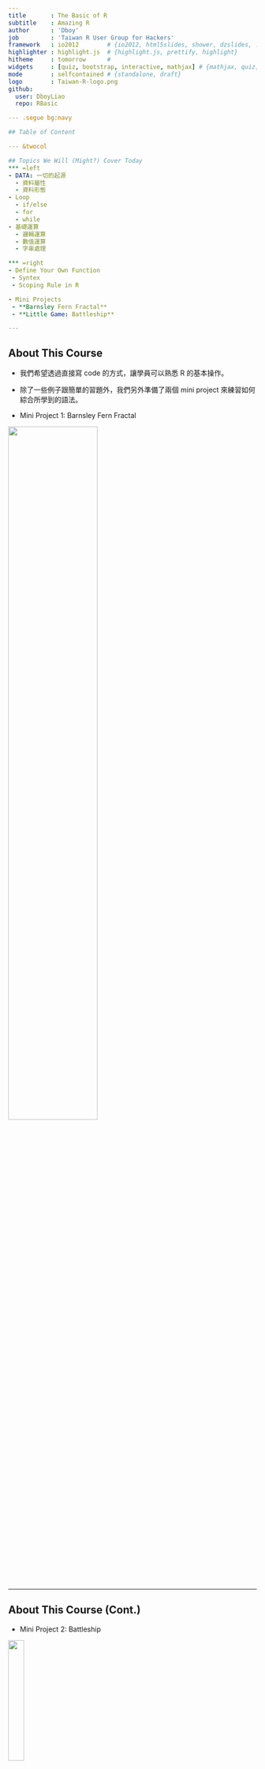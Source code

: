 ```yaml
---
title       : The Basic of R
subtitle    : Amazing R
author      : 'Dboy'
job         : 'Taiwan R User Group for Hackers'
framework   : io2012        # {io2012, html5slides, shower, dzslides, ...}
highlighter : highlight.js  # {highlight.js, prettify, highlight}
hitheme     : tomorrow      # 
widgets     : [quiz, bootstrap, interactive, mathjax] # {mathjax, quiz, bootstrap}
mode        : selfcontained # {standalone, draft}
logo        : Taiwan-R-logo.png
github:
  user: DboyLiao
  repo: RBasic

--- .segue bg:navy

## Table of Content

--- &twocol

## Topics We Will (Might?) Cover Today
*** =left
- DATA: 一切的起源
  - 資料屬性
  - 資料形態
- Loop
  - if/else
  - for
  - while
- 基礎運算
  - 邏輯運算
  - 數值運算
  - 字串處理

*** =right
- Define Your Own Function
 - Syntex
 - Scoping Rule in R

- Mini Projects
 - **Barnsley Fern Fractal**
 - **Little Game: Battleship**

---
```


## About This Course

- 我們希望透過直接寫 code 的方式，讓學員可以熟悉 R 的基本操作。

- 除了一些例子跟簡單的習題外，我們另外準備了兩個 mini project 來練習如何綜合所學到的語法。

- Mini Project 1: Barnsley Fern Fractal

<img src="assets/img/Barnsley.gif" height="60%" width="60%" />

--- 

## About This Course (Cont.)

- Mini Project 2: Battleship

<img src="assets/img/battle_ship.gif" height="25%" width="25%" />

---

## Learning Pace

- 如果你沒什麼程式經驗，那可以跟著講解的進度一步一步來。

- 如果你本身已經有一些程式經驗，只是需要練習語法，強烈建議直接跳到後面去。
> 1. 為達到最大的練習量，兩個 mini project 希望都**不要**使用我們提供之模板。
> 2. 如果碰到什麼問題，基本上往前面找應該都能找到需要的方法。
> 3. Go Go Go!!

---

## Before We Start
It is good to have some handy commands at hands.
- rm() / ls()
  - rm(list = ls()): clear all objects in Global Enviroment.
- getwd() / setwd()
- memory.size() / memory.limit(): This is for **Windows user only**.
- ? / ??: The helper function. (ex: ?memory.size)
- length()
- class()
- as- and is- functions. (ex: as.numeric, is.array, as.data.frame, etc)

---

## Before We Start
It is good to have some handy commands at hands.
- rm() / ls()
  - rm(list = ls()): clear all objects in Global Enviroment.
- getwd() / setwd()
- memory.size() / memory.limit(): This is for **Windows user only**.
- ? / ??: The helper function. (ex: ?memory.size)
- length()
- class()
- as- and is- functions. (ex: as.numeric, is.array, as.data.frame, etc)

`as 與 is 系列函數真的太多，有興趣的學員可以使用 ? 來查詢相關函式。`

--- .segue bg:navy

## Data: Where the Story Begins

--- &twocol

## DATA: 一切的起源
*** =left
以資料屬性來分：
- Character (字串)
- Integer (整數)
- Numeric (雙浮點數 / 實數)
- Logical (邏輯值)
- Complex (複數)

*** =right
以資料形態來分：
- 一般變數
- Vector
- Matrix (Array)
- Factor and Data Frame

---

## 基本賦值語法

```r
(x <- "R is easy to learn!")
(y <- 3)
(z <- pi)
(k <- 1 + (0+2i))
```

```
## [1] "R is easy to learn!"
```

```
## [1] 3
```

```
## [1] 3.142
```

```
## [1] 1+2i
```



---

## Logical


```r
bol1 <- T
bol2 <- TRUE
bol3 <- F
bol1 == bol2
```

[1] TRUE

```r
bol1 & bol2
```

[1] TRUE

```r
bol3 | 4 > 5
```

[1] FALSE


---

## Logical (續)


```r
4 > 2
```

[1] TRUE

```r
1 >= 2
```

[1] FALSE

```r
"Dboy" == "Dboy"
```

[1] TRUE

```r
a <- NA
a == NA  # 要用 is.na(a) 才會回傳 TRUE。(另外還有 is.nan)
```

[1] NA


---

## If Loop

### if / else
Syntex:

    if (condition_1){
        #Do something here....
    } else if (conditon_2){
        #Do something here
    } else {
        #Do something here
    }


Note: **else if** and **else** are optional.

---

## If Loop (Cont.)

Exercise:

1. 定義一個變數 value，並隨意給予一個數值。

2. 寫個 **if**/**else if**/**else** 迴圈:

   1. 若 value > 100 或 < -100，執行 print('Extreme')。
   
   2. 若 value <= 60 且 value >= 40，執行 print('Median')。
   
   3. 其餘狀況，執行 print('Normal')

--- 

## Coding Style for If Loop

以下 2 個片段的 code 是等價的，但我們最推薦第一種寫法。


```r
value <- 5
if (value > 4) {
    print("The value is greater than 4")
} else if (2 < value & value <= 4) {
    print("The value is greater than 2 and no greater than 4.")
} else {
    print("The value is no greater than 2.")
}
```


---

## Coding Style for If Loop (Cont.)

    value <- 5
    {
            if (value > 4)
                    print('The value is greater than 4')
            else if (2 < value & value <= 4)
                    print('The value is greater than 2 and no greater than 4.')
            else
                    print('The value is no greater than 2.')
    }

> 1. 當然，如果你是 Python 的重度愛好者，要寫成這樣我也不反對啦~(攤手)
> 2. 我自己是覺得第一種比較好看!(自以為狀態啟動)
> 3. 特別注意到的是，如果把 { } 去掉，程式會出錯喔!(不一定不能跑，但有可能是錯的)

---

## For Loop

### Syntex:

    for (iterator){
        #Do something here....
    } 

### Example: 土炮 sum()


```r
# 從 1 加到 10
final_result <- 0
for (i in 1:10) {
    final_result <- final_result + i
}
(final_result)
```

```
## [1] 55
```


---

## While Loop

### Syntex:

    while (condition_1){
        #Do something here....
    } 

### Example:


    while (T){
            handsome <- readline('Are you handsome? ')
            if (handsome == 'yes'){
                    print('Really....!?')
            } else {
                    print('Now we are talking.')
                    break
            }
    }


---

## While Loop (Cont.)

<img src="assets/img/while.gif" height="60%" width="60%" />

--- .segue bg:navy

## Vector, Matrix, Factor and Data Frame

---

## **Funtime**

```r
mix_vec1 <- c("a", 2)
mix_vec2 <- c(2, T)
```

猜看看結果會如何?

(c()為 R 中建立向量的內建函式)

> 1. [1] "a" "2"
> 2. [1] 2 1
> 3. Why??

---

## Vector

- c(): concatenation function

- 範例：


```r
vec1 <- c(1, 2, 3)
vec2 <- c("a", "b", "c")
```


- vector 中所有元素都必須是同一種資料屬性。

- Named Vector:


```r
Bob <- c(age = 27, height = 187, weight = 80)
Bob
```

```
##    age height weight 
##     27    187     80
```


---

## Relating Methods (Vector)
- length(): 
  - 語法: **length(my_vec)**
  - 傳回 my_vect 的長度
- +, -, *, /:
  - 語法: **my_vec + other_vec**
  - 注意: R 中所有運算皆向量化。(element by element operation)
- names():
 - 語法: **names(my_vec)**
 - 傳回 my_vec 各維度的名字。
- []:
 - 語法: **my_vec[index]**
 - 傳回 my_vec 的第 index 個元素。


---

## Examples


```r
vec1 <- c(1, 2, 3)
vec2 <- c(4, 5, 6)
vec1 + vec2
vec1 - vec2
vec1 * vec2
vec1[1] + vec2[3]
```

```
## [1] 5 7 9
```

```
## [1] -3 -3 -3
```

```
## [1]  4 10 18
```

```
## [1] 7
```


---

## Examples (Cont.)


```r
names(Bob)
Bob["age"]  # reference by name.
```

```
## [1] "age"    "height" "weight"
```

```
## age 
##  27
```



---

## Matrix

- 語法: **matrix(elements, norw, ncol, byrow = F)**
- 例子: 

```r
My_matrix1 <- matrix(1:6, 2, 3)
My_matrix2 <- matrix(1:6, 2, 3, byrow = T)
My_matrix1
My_matrix2
```

```
##      [,1] [,2] [,3]
## [1,]    1    3    5
## [2,]    2    4    6
```

```
##      [,1] [,2] [,3]
## [1,]    1    2    3
## [2,]    4    5    6
```


---

## Basic Operations on Matrix

- **+, -, *, /**
- 例子:

```r
My_matrix1 + My_matrix2
My_matrix1 * My_matrix2
```

```
##      [,1] [,2] [,3]
## [1,]    2    5    8
## [2,]    6    9   12
```

```
##      [,1] [,2] [,3]
## [1,]    1    6   15
## [2,]    8   20   36
```


---

## Basic Operation on Matrix (Cont.)

- **%*%**: Matrix Mulplication
- **t()**: Transpose
- 例子:

```r
vec <- c(1:3)
(t(vec))
```

```
##      [,1] [,2] [,3]
## [1,]    1    2    3
```


---

## Basic Operation on Matrix (Cont.)

- **%*%**: Matrix Mulplication
- **t()**: Transpose
- 例子:



```r
my_vec <- matrix(1:3, ncol = 1)  # 用 c() 也跑得動。
My_matrix1 %*% my_vec
```

```
##      [,1]
## [1,]   22
## [2,]   28
```

```r
My_matrix1 %*% t(my_vec)
```

```
## Error: 非調和引數
```



---

## Basic Operation on Matrix (Cont.)

- **my_matrix[row_index, col_index]**
- 例子:

```r
My_matrix1[1, c(1, 3)]
```

```
## [1] 1 5
```

```r
My_matrix2[, c(2, 3)]
```

```
##      [,1] [,2]
## [1,]    2    3
## [2,]    5    6
```


---

## Basic Operation on Matrix (Cont.)

- **dim()**: Dimension
- 例子:

```r
dim(My_matrix1)
```

```
## [1] 2 3
```


> 1. 記得常常確認矩陣的維度。

> 2. 尤其是在做複雜的模型時，維度是個非常好的指標。

> 3. 譬如說 Neural Network 的 back-propagation。


---

## Factor and Data Frame

- R 中有很多內建資料庫，其中包括你不可以不知道的 iris 資料庫。

- 用法也很簡單，只要輸入以下指令：


```r
data(iris)
head(iris)
```

```
##   Sepal.Length Sepal.Width Petal.Length Petal.Width Species
## 1          5.1         3.5          1.4         0.2  setosa
## 2          4.9         3.0          1.4         0.2  setosa
## 3          4.7         3.2          1.3         0.2  setosa
## 4          4.6         3.1          1.5         0.2  setosa
## 5          5.0         3.6          1.4         0.2  setosa
## 6          5.4         3.9          1.7         0.4  setosa
```


---

## Factor and Data Frame (Cont.)

1. 可以把 data frame 想像成以 factor 為直欄堆疊起來的資料形態。

2. names(iris) 將可以看到 iris 所有欄位的名字。

3. 我說他是 factor 疊起來的東西你就信了嗎? Try it yourself!


```r
Species <- iris[, "Species"]
class(Species)  # R 會告訴你他是個 factor。
Species2 <- as.numeric(Species)  # 直接把 factor 轉成 numeric 向量。
Species2
# 你覺得上面這行 code 會跑出什麼呢? 試試看吧!
```


---

## Factor and Data Frame (Cont.)

1. 可以把 data frame 想像成以 factor 為直欄堆疊起來的資料形態。

2. names(iris) 將可以看到 iris 所有欄位的名字。

3. 我說他是 factor 疊起來的東西你就信了嗎? Try it yourself!


```r
Species2
```

```
##   [1] 1 1 1 1 1 1 1 1 1 1 1 1 1 1 1 1 1 1 1 1 1 1 1 1 1 1 1 1 1 1 1 1 1 1 1
##  [36] 1 1 1 1 1 1 1 1 1 1 1 1 1 1 1 2 2 2 2 2 2 2 2 2 2 2 2 2 2 2 2 2 2 2 2
##  [71] 2 2 2 2 2 2 2 2 2 2 2 2 2 2 2 2 2 2 2 2 2 2 2 2 2 2 2 2 2 2 3 3 3 3 3
## [106] 3 3 3 3 3 3 3 3 3 3 3 3 3 3 3 3 3 3 3 3 3 3 3 3 3 3 3 3 3 3 3 3 3 3 3
## [141] 3 3 3 3 3 3 3 3 3 3
```


---

## Useful Function for Data Frame

給定一個名叫 data 的 data frame

- names(data): 傳回 data 的所有欄位名稱。

- nrow(data)/ncol(data): 傳回 data 的列 / 行數目。

- head(data, n)/tail(data, n)/View(data)

- which(exp)

- sort/order

- max/min

- rbind/cbind: merge different data frames

---

## Examples: iris


```r
nrow(iris)  # 顯示 iris 的列數
ncol(iris)  # 顯示 iris 的行數
dim(iris)  # 顯示 iris 的行、列數
names(iris)  # 顯示 iris 的欄位名稱
```

```
## [1] 150
```

```
## [1] 5
```

```
## [1] 150   5
```

```
## [1] "Sepal.Length" "Sepal.Width"  "Petal.Length" "Petal.Width" 
## [5] "Species"
```


---

## Examples: iris (Cont.)


```r
head(iris, n = 10)  # 顯示 iris 前 10 筆資料 (預設為 6 筆)
```

```
##    Sepal.Length Sepal.Width Petal.Length Petal.Width Species
## 1           5.1         3.5          1.4         0.2  setosa
## 2           4.9         3.0          1.4         0.2  setosa
## 3           4.7         3.2          1.3         0.2  setosa
## 4           4.6         3.1          1.5         0.2  setosa
## 5           5.0         3.6          1.4         0.2  setosa
## 6           5.4         3.9          1.7         0.4  setosa
## 7           4.6         3.4          1.4         0.3  setosa
## 8           5.0         3.4          1.5         0.2  setosa
## 9           4.4         2.9          1.4         0.2  setosa
## 10          4.9         3.1          1.5         0.1  setosa
```


---

## Examples: iris (Cont.)


```r
tail(iris, n = 10)  # 顯示 iris 後 10 筆資料 (預設為 6 筆)
```

```
##     Sepal.Length Sepal.Width Petal.Length Petal.Width   Species
## 141          6.7         3.1          5.6         2.4 virginica
## 142          6.9         3.1          5.1         2.3 virginica
## 143          5.8         2.7          5.1         1.9 virginica
## 144          6.8         3.2          5.9         2.3 virginica
## 145          6.7         3.3          5.7         2.5 virginica
## 146          6.7         3.0          5.2         2.3 virginica
## 147          6.3         2.5          5.0         1.9 virginica
## 148          6.5         3.0          5.2         2.0 virginica
## 149          6.2         3.4          5.4         2.3 virginica
## 150          5.9         3.0          5.1         1.8 virginica
```


---

## Examples: iris (Cont.)


```r
ind1 <- which(iris[, "Sepal.Length"] >= 6.5 & iris[, "Species"] == "virginica")
class(ind1)
iris1 <- iris[ind1, ]
head(iris1)
```

```
## [1] "integer"
```

```
##     Sepal.Length Sepal.Width Petal.Length Petal.Width   Species
## 103          7.1         3.0          5.9         2.1 virginica
## 105          6.5         3.0          5.8         2.2 virginica
## 106          7.6         3.0          6.6         2.1 virginica
## 108          7.3         2.9          6.3         1.8 virginica
## 109          6.7         2.5          5.8         1.8 virginica
## 110          7.2         3.6          6.1         2.5 virginica
```


---

## Examples: iris (Cont.)


```r
ind2 <- which(iris[, "Sepal.Length"] < 5.8 & iris[, "Species"] == "setosa")
iris2 <- iris[ind2, ]
head(iris2)
```

```
##   Sepal.Length Sepal.Width Petal.Length Petal.Width Species
## 1          5.1         3.5          1.4         0.2  setosa
## 2          4.9         3.0          1.4         0.2  setosa
## 3          4.7         3.2          1.3         0.2  setosa
## 4          4.6         3.1          1.5         0.2  setosa
## 5          5.0         3.6          1.4         0.2  setosa
## 6          5.4         3.9          1.7         0.4  setosa
```


---

## Examples: iris (Cont.)


```r
iris3 <- rbind(iris1, iris2)
head(iris3)
```

```
##     Sepal.Length Sepal.Width Petal.Length Petal.Width   Species
## 103          7.1         3.0          5.9         2.1 virginica
## 105          6.5         3.0          5.8         2.2 virginica
## 106          7.6         3.0          6.6         2.1 virginica
## 108          7.3         2.9          6.3         1.8 virginica
## 109          6.7         2.5          5.8         1.8 virginica
## 110          7.2         3.6          6.1         2.5 virginica
```


---

## Examples: iris (Cont.)


```r
iris4 <- cbind(iris1[1:10, ], iris2[1:10, ])
head(iris4)  # View(iris4)
```

```
##     Sepal.Length Sepal.Width Petal.Length Petal.Width   Species
## 103          7.1         3.0          5.9         2.1 virginica
## 105          6.5         3.0          5.8         2.2 virginica
## 106          7.6         3.0          6.6         2.1 virginica
## 108          7.3         2.9          6.3         1.8 virginica
## 109          6.7         2.5          5.8         1.8 virginica
## 110          7.2         3.6          6.1         2.5 virginica
##     Sepal.Length Sepal.Width Petal.Length Petal.Width Species
## 103          5.1         3.5          1.4         0.2  setosa
## 105          4.9         3.0          1.4         0.2  setosa
## 106          4.7         3.2          1.3         0.2  setosa
## 108          4.6         3.1          1.5         0.2  setosa
## 109          5.0         3.6          1.4         0.2  setosa
## 110          5.4         3.9          1.7         0.4  setosa
```


---

## Examples: iris (Cont.)


```r
sort(iris[1:30, 2])
ind5 <- order(iris[, "Sepal.Length"], iris[, "Petal.Length"])
ind5[1:20]
class(ind5)
iris5 <- iris[ind5, ]
```

```
##  [1] 2.9 3.0 3.0 3.0 3.0 3.1 3.1 3.2 3.2 3.3 3.4 3.4 3.4 3.4 3.4 3.4 3.4
## [18] 3.5 3.5 3.5 3.6 3.6 3.7 3.7 3.8 3.8 3.9 3.9 4.0 4.4
```

```
##  [1] 14 39 43  9 42 23  7 48  4  3 30 13 46 12 31 25  2 38 10 35
```

```
## [1] "integer"
```


---

## Examples: iris (Cont.)


```r
head(iris5)
```

```
##    Sepal.Length Sepal.Width Petal.Length Petal.Width Species
## 14          4.3         3.0          1.1         0.1  setosa
## 39          4.4         3.0          1.3         0.2  setosa
## 43          4.4         3.2          1.3         0.2  setosa
## 9           4.4         2.9          1.4         0.2  setosa
## 42          4.5         2.3          1.3         0.3  setosa
## 23          4.6         3.6          1.0         0.2  setosa
```


---

## Examples: iris (Cont.)

我們也可以改變欄位的名字。


```r
iris6 <- iris
colnames(iris6) <- c("SLength", "SWidth", "PLength", "PWidth", "Sp")
# 也可以用 names(iris6) <- c('SLength', 'SWidth', 'PLength', 'PWidth', 'Sp')
head(iris6)
```

```
##   SLength SWidth PLength PWidth     Sp
## 1     5.1    3.5     1.4    0.2 setosa
## 2     4.9    3.0     1.4    0.2 setosa
## 3     4.7    3.2     1.3    0.2 setosa
## 4     4.6    3.1     1.5    0.2 setosa
## 5     5.0    3.6     1.4    0.2 setosa
## 6     5.4    3.9     1.7    0.4 setosa
```


---

## Play With It And You Will Master It!

我們用 cars 資料庫來練習!


```r
data(cars)
```


Exercises:

1. 顯示 cars 前 20 筆資料。
2. 將 speed > 19 的資料另外儲存成 car_fast。
3. 將 speed < 12 的資料另外儲存成 car_slow。
4. 將 car_fast 與 car_slow 合併成 car_extreme。
5. 將 car 先依 speed 再依 dist 排序。(Hint: order)

---

## Play With It And You Will Master It!

我們用 cars 資料庫來練習!


```r
data(cars)
```


Exercises:

1. 顯示 cars 前 20 筆資料。
2. 將 speed > 19 的資料另外儲存成 car_fast。
3. 將 speed < 12 的資料另外儲存成 car_slow。
4. 將 car_fast 與 car_slow 合併成 car_extreme。
5. 將 car 先依 speed 再依 dist 排序。(Hint: order)


`更多進階技巧敬請期待 ETL 教學課程。`

--- .segue bg:navy

## Mini Project 1: Barnsley Fern Fractal

---

## Mini Project 1: Barnsley Fern Fractal

- 起始點:
<img src="assets/img/Barnsley_Fern_0.png" height="11.5%" width="11.5%"/>

- With 5% probability:
<img src="assets/img/Barnsley_Fern_1.png" height="25%" width="25%"/>

- With 81% probability:
<img src="assets/img/Barnsley_Fern_2.png" height="42.5%" width="42.5%"/>

- With 7% probability:
<img src="assets/img/Barnsley_Fern_3.png" height="42.5%" width="42.5%"/>

- With 7% probability:
<img src="assets/img/Barnsley_Fern_4.png" height="42.5%" width="42.5%"/>


---

## Barnsley Fern Fractal

- 依此規則迭代出 10000 點，再把這些點畫成圖。

- 只要用我們有學過的 **for**/**if** 迴圈和矩陣運算就可以做到這件事。

- 你應該會看到:

<img src="assets/img/Barnsley_Fern.png" height="70%" width="70%" />

---

## Barnsley Fern Fractal: Tips

- 可以把迭代出來的點用一個 data.frame 存起來。(例如說存成 coor )

- 最後用 plot(x = coor[, 2], y = coor[, 1], plt = c(0, 10, -5, 5), cex = 0.1, asp = 1) 把它畫出來。

- 這些參數不懂沒關係，它們的唯一功能就只是讓圖變漂亮而已。(很多我也是 Google 來的XD)

---

## Barnsley Fern Fractal: Tips

- 可以把迭代出來的點用一個 data.frame 存起來。(例如說存成 coor )

- 最後用 plot(x = coor[, 2], y = coor[, 1], plt = c(0, 10, -5, 5), cex = 0.1, asp = 1) 把它畫出來。

- 這些參數不懂沒關係，它們的唯一功能就只是讓圖變漂亮而已。(很多我也是 Google 來的XD)

- [Template](https://dl.dropboxusercontent.com/u/5487490/RBasic/Barnsley_Fern_template.R)


---

## Barnsley Fern Fractal: Tips

- 可以把迭代出來的點用一個 data.frame 存起來。(例如說存成 coor )

- 最後用 plot(x = coor[, 2], y = coor[, 1], plt = c(0, 10, -5, 5), cex = 0.1, asp = 1) 把它畫出來。

- 這些參數不懂沒關係，它們的唯一功能就只是讓圖變漂亮而已。(很多我也是 Google 來的XD)

- [Template](https://dl.dropboxusercontent.com/u/5487490/RBasic/Barnsley_Fern_template.R)

- `敬請期待 Data Visualization 教學課程。(ggplot2 ROCKS!!)`



---

## Barnsley Fern Fractal 程式範例

    iter = 10000
    p = runif(iter)
    coord = matrix(c(0, 0), ncol = 1)
    df = rbind(data.frame(), t(coord))
    for (i in 1:iter) {
            if (p[i] <= 0.05) {
                    m = matrix(c(0, 0, 0, 0.16), nrow = 2, ncol = 2)
                    const = matrix(c(0, 0), ncol = 1)
            } else if (p[i] > 0.05 && p[i] <= 0.86) {
                    m = matrix(c(0.85, -0.04, 0.04, 0.85), nrow = 2, ncol = 2)
                    const = matrix(c(0, 1.6), ncol = 1)
            } else if (p[i] > 0.86 && p[i] <= 0.93) {
                    m = matrix(c(0.2, 0.23, -0.26, 0.22), nrow = 2, ncol = 2)
                    const = matrix(c(0, 1.6), ncol = 1)
                    

---

## Barnsley Fern Fractal程式範例 (續)

            } else {
                    m = matrix(c(-0.15, 0.26, 0.28, 0.24), nrow = 2, ncol = 2)
                    const = matrix(c(0, 0.44), ncol = 1)
            }
            coord = m %*% coord + const
            df = rbind(df, t(coord))
    }

    plot(x = df[, 2], y = df[, 1], plt = c(0, 10, -5, 5), cex = 0.1, asp = 1)


---

## List

- list 是非常方便好用的資料形態。尤其是需儲存不同類型資料的時候，特別好用。

- Vector, Matrix, Data Frame and List.

- 還記得剛剛提過的優先順序嗎？
 - c(1, '2')
 - c(1, T)

- 比較：
 - list(1, '2')
 - list(1, T)

---

## List: Examples


```r
Bob <- list(age = 27, weight = 80, favorite_data_name = "iris", favorite_data = iris)
(age1 <- Bob[1])
class(age1)
(age2 <- Bob[[1]])
class(age2)
```

```
## $age
## [1] 27
```

```
## [1] "list"
```

```
## [1] 27
```

```
## [1] "numeric"
```


---

## List: Examples (Cont.)


```r
(Age_and_DataName <- Bob[c(1, 3)])
head(Bob[["favorite_data"]])
```

```
## $age
## [1] 27
## 
## $favorite_data_name
## [1] "iris"
```

```
##   Sepal.Length Sepal.Width Petal.Length Petal.Width Species
## 1          5.1         3.5          1.4         0.2  setosa
## 2          4.9         3.0          1.4         0.2  setosa
## 3          4.7         3.2          1.3         0.2  setosa
## 4          4.6         3.1          1.5         0.2  setosa
## 5          5.0         3.6          1.4         0.2  setosa
## 6          5.4         3.9          1.7         0.4  setosa
```



---

## Play With List

### `Warmup for Battleship Mini Project: Drawing the Map`


```r
map = list(c("O", "O", "O", "O", "O"), c("O", "O", "O", "O", "O"), c("O", "O", 
    "O", "O", "O"), c("O", "O", "O", "O", "O"), c("O", "O", "O", "O", "O"))
for (i in 1:length(map)) {
    print(map[[i]])
}
```

```
## [1] "O" "O" "O" "O" "O"
## [1] "O" "O" "O" "O" "O"
## [1] "O" "O" "O" "O" "O"
## [1] "O" "O" "O" "O" "O"
## [1] "O" "O" "O" "O" "O"
```



---

## User-Defined Function

### `Syntex`


    my_function <- function(arg1, arg2 = arg2_default, ...){
            # do something here
            
            # return the result. (optional)
    }


> 1. 如果在最後沒有 return() ，R 會自動回傳**最後一次運算**的結果。
> 2. 強烈建議習慣性寫上 return()。

---

## User-Defined Function (Cont.)

### Example

`把剛剛土炮的 sum 包起來!`


```r
my_sum <- function(lst) {
    final_result <- 0
    for (num in lst) {
        final_result <- final_result + num
    }
    return(final_result)
}
numbers <- c(1, 2, 5, 6, 8, 33)
my_sum(numbers)
```

```
## [1] 55
```


---

## One Last Thing: Global v.s. Local

- Example:


```r
x <- 5
my_fun <- function() {
    x <- 6
    return(x + 1)
}
my_fun()
print(x)
```


- 大家來 Try Try See 吧!

--- .segue bg:navy

## Mini project 2: Battleship


---

## Mini project 2: Battleship

<img src="assets/img/battle_ship.gif" height="30%" width="30%" />

---

## Battleship: Tips
`接下來我們將一步步指導該如何造出這個 battleship()。`

- 首先由電腦決定一個座標。

- 定義一個 list 變數 map 如下

```r
map = list(c("O", "O", "O", "O", "O"), c("O", "O", "O", "O", "O"), c("O", "O", 
    "O", "O", "O"), c("O", "O", "O", "O", "O"), c("O", "O", "O", "O", "O"))
```


-  用一個 for 迴圈把 map 中的每一個項目 print 出來。

- 定義一個變數 trial 並給予初始值 0 。(此變數將用於記錄玩家已經試過幾次)

- 用一個 while 迴圈來判斷 trial 是否超過可嘗試次數。如果沒有，更新 map 並顯示適當訊息。若已超過， break 當前迴圈。


---

## Battleship: Tips
`接下來我們將一步步指導該如何造出這個 battleship()。`

- 首先由電腦決定一個座標。

- 定義一個 list 變數 map 如下

```r
map = list(c("O", "O", "O", "O", "O"), c("O", "O", "O", "O", "O"), c("O", "O", 
    "O", "O", "O"), c("O", "O", "O", "O", "O"), c("O", "O", "O", "O", "O"))
```


-  用一個 for 迴圈把 map 中的每一個項目 print 出來。

- 定義一個變數 trial 並給予初始值 0 。(此變數將用於記錄玩家已經試過幾次)

- 用一個 while 迴圈來判斷 trial 是否超過可嘗試次數。如果沒有，更新 map 並顯示適當訊息。若已超過， break 當前迴圈。

- [Template](https://dl.dropboxusercontent.com/u/5487490/RBasic/battleship_template.R)

---

## Some Function You Might Need

- readline(msg)

```r
readline("Are you a girl?")  # readline() 會把輸入的資料存成字串。
```


- sample.int(x, size)

```r
sample.int(5, 1)  # 從 1~5 中隨機抽取 1 個數字。
```

```
## [1] 1
```


- cat(): 簡單版的 print 。

```r
cat("I love R!")
```

```
## I love R!
```


---

## Battleship 成品範例

    battleship <- function(num_guess = 5, cheat = F){
            ship_x <- sample.int(5, size = 1)
            ship_y <- sample.int(5, size = 1)
            if (cheat){
                    print(ship_x)
                    print(ship_y)
            }
            map =list(c('O', 'O', 'O', 'O', 'O'),
                      c('O', 'O', 'O', 'O', 'O'),
                      c('O', 'O', 'O', 'O', 'O'),
                      c('O', 'O', 'O', 'O', 'O'),
                      c('O', 'O', 'O', 'O', 'O'))
            for (r in map){
                    print(r)
            }
            trial <- 0

---

## Battleship 成品範例 (續)

        while (trial < num_guess){
                    x <- as.numeric(readline('Guess the x:'))
                    y <- as.numeric(readline('Guess the y:'))
                    if (x <= 5 && y <= 5 && x > 0 && y > 0){ 
                            map[[y]][x] <- 'X'
                            for (r in map){
                                    print(r)
                            }
                            if (x == ship_x & y == ship_y){
                                    cat('Oh NO~~~You shrink my boat!!')
                                    break
                            } else{
                                    cat('You miss.')
                                    trial <- trial + 1
                            }

---

## Battleship 成品範例 (續)

                            if (trial >= num_guess){
                                    cat('You loss.')
                            }
                    } else {
                            cat('Invalid x or y coordinate.')
                    }
            }
        
    }

---

## Battleship Mini Project 小檢討

1. 在開始 coding 之前，最好先用一張小紙條寫好: 我要做什麼?

2. 把大問題拆成小問題逐一解決，再組合起來。
  1. 以 battleship() 來說，它可以先被分解成兩個迴圈。一個 for 迴圈用來於螢幕顯示初始 map 長什麼樣子，一個 while 迴圈用以判斷遊戲是否繼續。
  
  2. 而 while 迴圈又可以進一步分解成兩個部分。第一部分用以於螢幕顯示現在的 map 長什麼樣子，第二部分則會根據玩家輸入的坐標更新 map ，並於螢幕顯示適當訊息。
  
3. 全部組合起來。

4. 新功能: 當新功能進來時，該思考應該在上面的小問題的哪個位置插入適當的程式碼。(判斷玩家重複炸了同一地點?無效的坐標?)

5. 大問題 -> 小問題s -> 大問題


--- .segue bg:orange

## Thanks for Your Attention!

